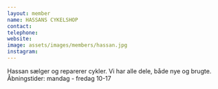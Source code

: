 ```yaml
---
layout: member
name: HASSANS CYKELSHOP
contact:
telephone:
website:
image: assets/images/members/hassan.jpg
instagram:
---
```

Hassan sælger og reparerer cykler. Vi har alle dele, både nye og brugte.
Åbningstider: mandag - fredag 10-17
